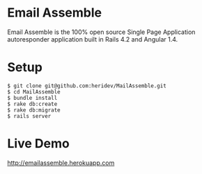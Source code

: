 Email Assemble
==============================

Email Assemble is the 100% open source Single Page Application autoresponder application built in Rails 4.2 and Angular 1.4.

Setup
=====

```
$ git clone git@github.com:heridev/MailAssemble.git
$ cd MailAssemble
$ bundle install
$ rake db:create
$ rake db:migrate
$ rails server
```

Live Demo
=========
http://emailassemble.herokuapp.com
